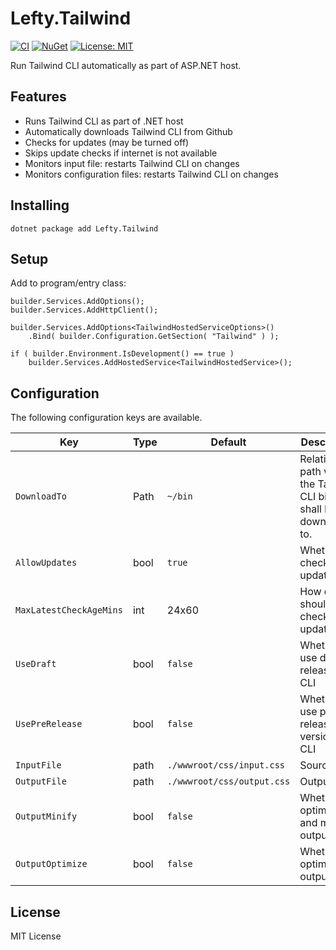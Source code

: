 Lefty.Tailwind
=====================================================================

[![CI](https://github.com/filipetoscano/tailwind/workflows/CI/badge.svg)](https://github.com/filipetoscano/tailwind/actions)
[![NuGet](https://img.shields.io/nuget/vpre/lefty.tailwind.svg?label=NuGet)](https://www.nuget.org/packages/Lefty.Tailwind/)
[![License: MIT](https://img.shields.io/badge/License-MIT-blue.svg)](https://opensource.org/licenses/MIT)

Run Tailwind CLI automatically as part of ASP.NET host.


Features
---------------------------------------------------------------------

* Runs Tailwind CLI as part of .NET host
* Automatically downloads Tailwind CLI from Github
* Checks for updates (may be turned off)
* Skips update checks if internet is not available
* Monitors input file: restarts Tailwind CLI on changes
* Monitors configuration files: restarts Tailwind CLI on changes


Installing
---------------------------------------------------------------------

```
dotnet package add Lefty.Tailwind
```


Setup
---------------------------------------------------------------------

Add to program/entry class:

```
builder.Services.AddOptions();
builder.Services.AddHttpClient();

builder.Services.AddOptions<TailwindHostedServiceOptions>()
	.Bind( builder.Configuration.GetSection( "Tailwind" ) );

if ( builder.Environment.IsDevelopment() == true )
	builder.Services.AddHostedService<TailwindHostedService>();
```


Configuration
---------------------------------------------------------------------

The following configuration keys are available.

| Key             | Type | Default | Description
|-----------------|------|---------|------------------------------------
| `DownloadTo`    | Path | `~/bin` | Relative path where the Tailwind CLI binary shall be downloaded to.
| `AllowUpdates`  | bool | `true`  | Whether to check for updates.
| `MaxLatestCheckAgeMins` | int | 24x60 | How often should check for updates.
| `UseDraft`      | bool | `false` | Whether to use draft releases of CLI
| `UsePreRelease` | bool | `false` | Whether to use pre-release versions of CLI
| `InputFile`     | path | `./wwwroot/css/input.css`  | Source file.
| `OutputFile`    | path | `./wwwroot/css/output.css` | Output file.
| `OutputMinify`  | bool | `false` | Whether to optimize and minify output file.
| `OutputOptimize`| bool | `false` | Whether to optimize output file.


License
--------------------------------------------------------------------------

MIT License